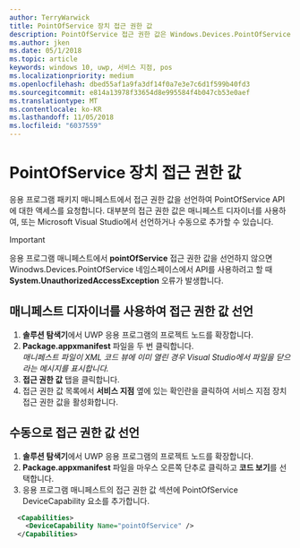 ```yaml
---
author: TerryWarwick
title: PointOfService 장치 접근 권한 값
description: PointOfService 접근 권한 값은 Windows.Devices.PointOfService 네임스페이스의 사용에 필요합니다.
ms.author: jken
ms.date: 05/1/2018
ms.topic: article
keywords: windows 10, uwp, 서비스 지점, pos
ms.localizationpriority: medium
ms.openlocfilehash: dbed55af1a9fa3df14f0a7e3e7c6d1f599b40fd3
ms.sourcegitcommit: e814a13978f33654d8e995584f4b047cb53e0aef
ms.translationtype: MT
ms.contentlocale: ko-KR
ms.lasthandoff: 11/05/2018
ms.locfileid: "6037559"
---
```

# <a name="pointofservice-device-capability"></a>PointOfService 장치 접근 권한 값
응용 프로그램 패키지 매니페스트에서 접근 권한 값을 선언하여 PointOfService API에 대한 액세스를 요청합니다. 대부분의 접근 권한 값은 매니페스트 디자이너를 사용하여, 또는 Microsoft Visual Studio에서 선언하거나 수동으로 추가할 수 있습니다.  

> [!Important]
> 응용 프로그램 매니페스트에서 **pointOfService** 접근 권한 값을 선언하지 않으면 Winodws.Devices.PointOfService 네임스페이스에서 API를 사용하려고 할 때 **System.UnauthorizedAccessException** 오류가 발생합니다. 

## <a name="declare-capability-using-manifest-designer"></a>매니페스트 디자이너를 사용하여 접근 권한 값 선언

1. **솔루션 탐색기**에서 UWP 응용 프로그램의 프로젝트 노드를 확장합니다.
2. **Package.appxmanifest** 파일을 두 번 클릭합니다.  
*매니페스트 파일이 XML 코드 뷰에 이미 열린 경우 Visual Studio에서 파일을 닫으라는 메시지를 표시합니다.*
3. **접근 권한 값** 탭을 클릭합니다.
4. 접근 권한 값 목록에서 **서비스 지점** 옆에 있는 확인란을 클릭하여 서비스 지점 장치 접근 권한 값을 활성화합니다.


## <a name="declare-capability-manually"></a>수동으로 접근 권한 값 선언

1. **솔루션 탐색기**에서 UWP 응용 프로그램의 프로젝트 노드를 확장합니다.
2. **Package.appxmanifest** 파일을 마우스 오른쪽 단추로 클릭하고 **코드 보기**를 선택합니다.
3. 응용 프로그램 매니페스트의 접근 권한 값 섹션에 PointOfService DeviceCapability 요소를 추가합니다.  

```xml
  <Capabilities>
    <DeviceCapability Name="pointOfService" />
  </Capabilities>
   ```
